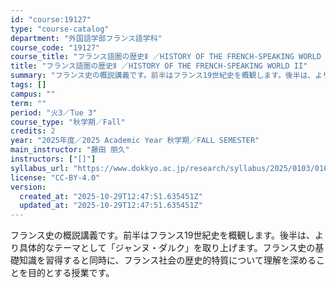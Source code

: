 ```yaml
---
id: "course:19127"
type: "course-catalog"
department: "外国語学部フランス語学科"
course_code: "19127"
course_title: "フランス語圏の歴史Ⅱ ／HISTORY OF THE FRENCH-SPEAKING WORLD II"
title: "フランス語圏の歴史Ⅱ ／HISTORY OF THE FRENCH-SPEAKING WORLD II"
summary: "フランス史の概説講義です。前半はフランス19世紀史を概観します。後半は、より具体的なテーマとして「ジャンヌ・ダルク」を取り上げます。フランス史の基礎知識を習得すると同時に、フランス社会の歴史的特質について理解を深めることを目的とする授業です…"
tags: []
campus: ""
term: ""
period: "火3／Tue 3"
course_type: "秋学期／Fall"
credits: 2
year: "2025年度／2025 Academic Year 秋学期／FALL SEMESTER"
main_instructor: "藤田 朋久"
instructors: ["[]"]
syllabus_url: "https://www.dokkyo.ac.jp/research/syllabus/2025/0103/0103_19127_ja_JP.html"
license: "CC-BY-4.0"
version:
  created_at: "2025-10-29T12:47:51.635451Z"
  updated_at: "2025-10-29T12:47:51.635451Z"
---
```

フランス史の概説講義です。前半はフランス19世紀史を概観します。後半は、より具体的なテーマとして「ジャンヌ・ダルク」を取り上げます。フランス史の基礎知識を習得すると同時に、フランス社会の歴史的特質について理解を深めることを目的とする授業です。
